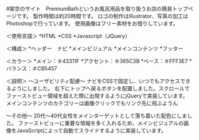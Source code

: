 #架空のサイト　PremiumBathというお風呂用品を取り扱うお店の簡易トップページです。
製作時間は約20時間です。
ロゴの制作はIllustrator、写真の加工はPhotoshopで行っています。
使用画像はフリー素材をお借りしています。

＜使用言語＞
*HTML
*CSS
*Javascript（JQuery）

＜構成＞
*ヘッダー　ナビ
*メインビジュアル
*メインコンテンツ
*フッター

＜カラー＞
*メイン：＃43311F
*アクセント：＃365C3B
*ベース：＃FFF3E7
*バランス：＃CB5457

＜説明＞
～ユーザビリティ配慮～
ナビをCSSで固定し、いつでもアクセスできるようにしました。
右下にトップへ戻るボタンを配置しました。スクロールでファーストビュー領域を超えた際に出現するようにjQueryで実装しています。
メインコンテンツのカテゴリーは画像クリックでもリンク先に飛ぶようん

～その他～
20代～40代女性をメインターゲットとして落ち着いた配色にしました。
ファーストビューに重要な情報を多く入れるため、メインビジュアルの画像をJavaScriptによって自動でスライドするように実装しています。
